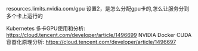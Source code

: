 resources.limits.nvidia.com/gpu 设置2，是怎么分配gpu卡的,怎么让服务分到多个卡上运行的

Kubernetes 多卡GPU使用和分析: https://cloud.tencent.com/developer/article/1496699
NVIDIA Docker CUDA容器化原理分析: https://cloud.tencent.com/developer/article/1496697
